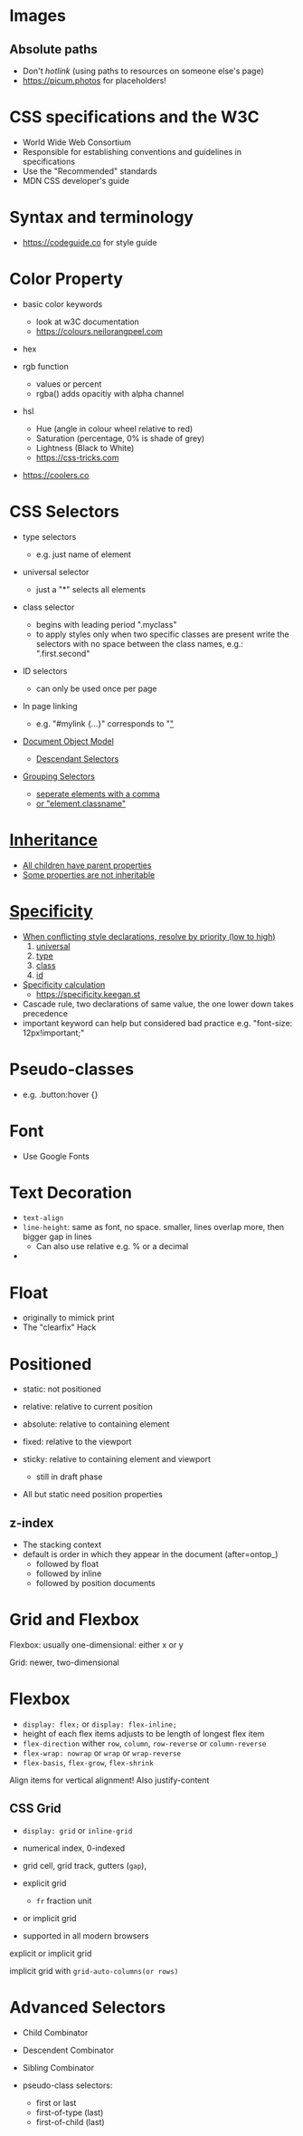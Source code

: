 # Images

## Absolute paths

* Don't _hotlink_ (using paths to resources on someone else's page)
* https://picum.photos for placeholders!

# CSS specifications and the W3C

* World Wide Web Consortium
* Responsible for establishing conventions and guidelines in
  specifications
* Use the "Recommended" standards
* MDN CSS developer's guide

# Syntax and terminology

* https://codeguide.co for style guide

# Color Property

* basic color keywords
  * look at w3C documentation
  * https://colours.neilorangpeel.com
* hex
* rgb function
  * values or percent
  * rgba() adds opacitiy with alpha channel

* hsl
  * Hue (angle in colour wheel relative to red)
  * Saturation (percentage, 0% is shade of grey)
  * Lightness (Black to White)
  * https://css-tricks.com

* https://coolers.co

# CSS Selectors

* type selectors
  * e.g. just name of element
  
* universal selector
  * just a "*" selects all elements

* class selector
  * begins with leading period ".myclass"
  * to apply styles only when two specific classes are present
    write the selectors with no space between the class names,
    e.g.: ".first.second"

* ID selectors
  * can only be used once per page

* In page linking
  * e.g. "#mylink {...}" corresponds to "<a href="#mylink">"

* Document Object Model

  * Descendant Selectors

* Grouping Selectors
  * seperate elements with a comma
  * or "element.classname"

# Inheritance
  * All children have parent properties
  * Some properties are not inheritable

# Specificity
  * When conflicting style declarations, resolve by priority (low to high)
    1. universal
    2. type
    3. class
    4. id
  * Specificity calculation
    * https://specificity.keegan.st
  * Cascade rule, two declarations of same value, the one lower
    down takes precedence
  * important keyword can help but considered bad practice
    e.g. "font-size: 12px!important;"

# Pseudo-classes

* e.g. .button:hover {}
# Font

* Use Google Fonts

# Text Decoration

* `text-align`
* `line-height`: same as font, no space. smaller, lines overlap
  more, then bigger gap in lines
  * Can also use relative e.g. % or a decimal
* 

# Float

* originally to mimick print
* The "clearfix" Hack

# Positioned

* static: not positioned
* relative: relative to current position
* absolute: relative to containing element
* fixed: relative to the viewport
* sticky: relative to containing element and viewport
  * still in draft phase


* All but static need position properties

## z-index

* The stacking context
* default is order in which they appear in the document (after=ontop_)
  * followed by float
  * followed by inline
  * followed by position documents


# Grid and Flexbox

Flexbox: usually one-dimensional: either x or y

Grid: newer, two-dimensional

# Flexbox

* `display: flex;` or `display: flex-inline;`
* height of each flex items adjusts to be length of longest flex item
* `flex-direction` wither `row`, `column`, `row-reverse` or `column-reverse`
* `flex-wrap: nowrap` or `wrap` or `wrap-reverse`
* `flex-basis`, `flex-grow`, `flex-shrink`

Align items for vertical alignment!
Also justify-content

## CSS Grid

* `display: grid` or `inline-grid`
* numerical index, 0-indexed
* grid cell, grid track, gutters (`gap`), 

* explicit grid
  * `fr` fraction unit
* or implicit grid

* supported in all modern browsers

explicit or implicit grid

implicit grid with `grid-auto-columns(or rows)`

# Advanced Selectors

* Child Combinator
* Descendent Combinator
* Sibling Combinator

* pseudo-class selectors:
  * first or last
  * first-of-type (last)
  * first-of-child (last)
